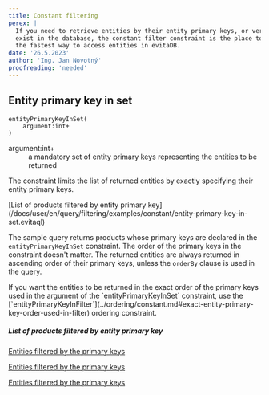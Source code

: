 ```yaml
---
title: Constant filtering
perex: |
  If you need to retrieve entities by their entity primary keys, or verify that entities with particular primary keys 
  exist in the database, the constant filter constraint is the place to go. Filtering entities by their primary keys is 
  the fastest way to access entities in evitaDB. 
date: '26.5.2023'
author: 'Ing. Jan Novotný'
proofreading: 'needed'
---
```


## Entity primary key in set

```evitaql-syntax
entityPrimaryKeyInSet(
    argument:int+
)
```

<dl>
    <dt>argument:int+</dt>
    <dd>
        a mandatory set of entity primary keys representing the entities to be returned
    </dd>
</dl>

The constraint limits the list of returned entities by exactly specifying their entity primary keys. 

<SourceCodeTabs requires="evita_functional_tests/src/test/resources/META-INF/documentation/evitaql-init.java" langSpecificTabOnly>
[List of products filtered by entity primary key](/docs/user/en/query/filtering/examples/constant/entity-primary-key-in-set.evitaql)
</SourceCodeTabs>

The sample query returns products whose primary keys are declared in the `entityPrimaryKeyInSet` constraint. The order
of the primary keys in the constraint doesn't matter. The returned entities are always returned in ascending order of
their primary keys, unless the `orderBy` clause is used in the query.

<Note type="info">
If you want the entities to be returned in the exact order of the primary keys used in the argument 
of the `entityPrimaryKeyInSet` constraint, use the 
[`entityPrimaryKeyInFilter`](../ordering/constant.md#exact-entity-primary-key-order-used-in-filter)
ordering constraint.
</Note>

<Note type="info">

<NoteTitle toggles="true">

##### List of products filtered by entity primary key
</NoteTitle>

<LanguageSpecific to="evitaql,java">

<MDInclude>[Entities filtered by the primary keys](/docs/user/en/query/filtering/examples/constant/entity-primary-key-in-set.evitaql.md)</MDInclude>

</LanguageSpecific>

<LanguageSpecific to="graphql">

<MDInclude>[Entities filtered by the primary keys](/docs/user/en/query/filtering/examples/constant/entity-primary-key-in-set.graphql.json.md)</MDInclude>

</LanguageSpecific>

<LanguageSpecific to="rest">

<MDInclude>[Entities filtered by the primary keys](/docs/user/en/query/filtering/examples/constant/entity-primary-key-in-set.rest.json.md)</MDInclude>

</LanguageSpecific>

</Note>